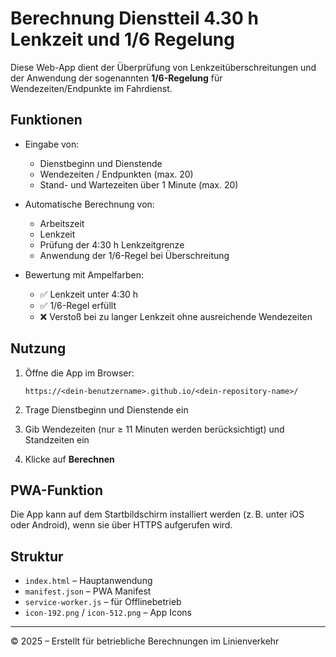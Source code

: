 
# Berechnung Dienstteil 4.30 h Lenkzeit und 1/6 Regelung

Diese Web-App dient der Überprüfung von Lenkzeitüberschreitungen und der Anwendung der sogenannten **1/6-Regelung** für Wendezeiten/Endpunkte im Fahrdienst.

## Funktionen

- Eingabe von:
  - Dienstbeginn und Dienstende
  - Wendezeiten / Endpunkten (max. 20)
  - Stand- und Wartezeiten über 1 Minute (max. 20)

- Automatische Berechnung von:
  - Arbeitszeit
  - Lenkzeit
  - Prüfung der 4:30 h Lenkzeitgrenze
  - Anwendung der 1/6-Regel bei Überschreitung

- Bewertung mit Ampelfarben:
  - ✅ Lenkzeit unter 4:30 h
  - ✅ 1/6-Regel erfüllt
  - ❌ Verstoß bei zu langer Lenkzeit ohne ausreichende Wendezeiten

## Nutzung

1. Öffne die App im Browser:
   ```
   https://<dein-benutzername>.github.io/<dein-repository-name>/
   ```

2. Trage Dienstbeginn und Dienstende ein

3. Gib Wendezeiten (nur ≥ 11 Minuten werden berücksichtigt) und Standzeiten ein

4. Klicke auf **Berechnen**

## PWA-Funktion

Die App kann auf dem Startbildschirm installiert werden (z. B. unter iOS oder Android), wenn sie über HTTPS aufgerufen wird.

## Struktur

- `index.html` – Hauptanwendung
- `manifest.json` – PWA Manifest
- `service-worker.js` – für Offlinebetrieb
- `icon-192.png` / `icon-512.png` – App Icons

---

© 2025 – Erstellt für betriebliche Berechnungen im Linienverkehr
